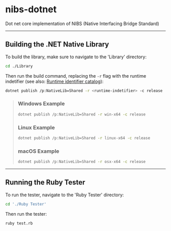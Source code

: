  # nibs-dotnet #
Dot net core implementation of NIBS (Native Interfacing Bridge Standard)

----
## Building the .NET Native Library ##
To build the library, make sure to navigate to the 'Library' directory:
``` bash
cd ./Library
```
Then run the build command, replacing the `-r` flag with the runtime indetifier (see also: [Runtime identifier catalog](https://docs.microsoft.com/en-us/dotnet/core/rid-catalog)):
``` bash
dotnet publish /p:NativeLib=Shared -r <runtime-indetifier> -c release
```

> ### Windows Example ###
> ``` bash
> dotnet publish /p:NativeLib=Shared -r win-x64 -c release
> ```
>
> ### Linux Example ###
> ``` bash
> dotnet publish /p:NativeLib=Shared -r linux-x64 -c release
> ``` 
>
> ### macOS Example ###
> ``` bash
> dotnet publish /p:NativeLib=Shared -r osx-x64 -c release
> ```

----
## Running the Ruby Tester ##
To run the tester, navigate to the 'Ruby Tester' directory:
``` bash
cd './Ruby Tester'
```
Then run the tester:
``` bash
ruby test.rb
```
